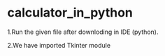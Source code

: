 # calculator_in_python

1.Run the given file after downloding in IDE (python).

2.We have imported Tkinter module

